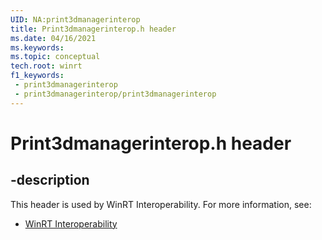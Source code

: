 ```yaml
---
UID: NA:print3dmanagerinterop
title: Print3dmanagerinterop.h header
ms.date: 04/16/2021
ms.keywords: 
ms.topic: conceptual
tech.root: winrt
f1_keywords:
 - print3dmanagerinterop
 - print3dmanagerinterop/print3dmanagerinterop
---
```


# Print3dmanagerinterop.h header


## -description

This header is used by WinRT Interoperability. For more information, see:

- [WinRT Interoperability](../_winrt/index.md)

